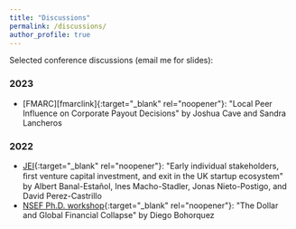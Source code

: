```yaml
---
title: "Discussions"
permalink: /discussions/
author_profile: true
---
```



Selected conference discussions (email me for slides):

### 2023
* [FMARC][fmarclink]{:target="_blank" rel="noopener"}: "Local Peer Influence on Corporate Payout Decisions" by Joshua Cave and Sandra Lancheros 

### 2022

* [JEI][jei22link]{:target="_blank" rel="noopener"}: "Early individual stakeholders, ﬁrst venture capital investment, and exit in the UK startup ecosystem" by Albert Banal-Estañol, Ines Macho-Stadler, Jonas Nieto-Postigo, and David Perez-Castrillo
* [NSEF Ph.D. workshop][nsef22link]{:target="_blank" rel="noopener"}: "The Dollar and Global Financial Collapse" by Diego Bohorquez



[fmarc23link]: https://www.fmarc.eu/program-2023/
[jei22link]: https://editorialexpress.com/conference/JEI2022/program/JEI2022.html
[nsef22link]: https://csef.it/Event/the-1st-naples-school-of-economics-and-finance-phd-and-post-doctoral-workshop/